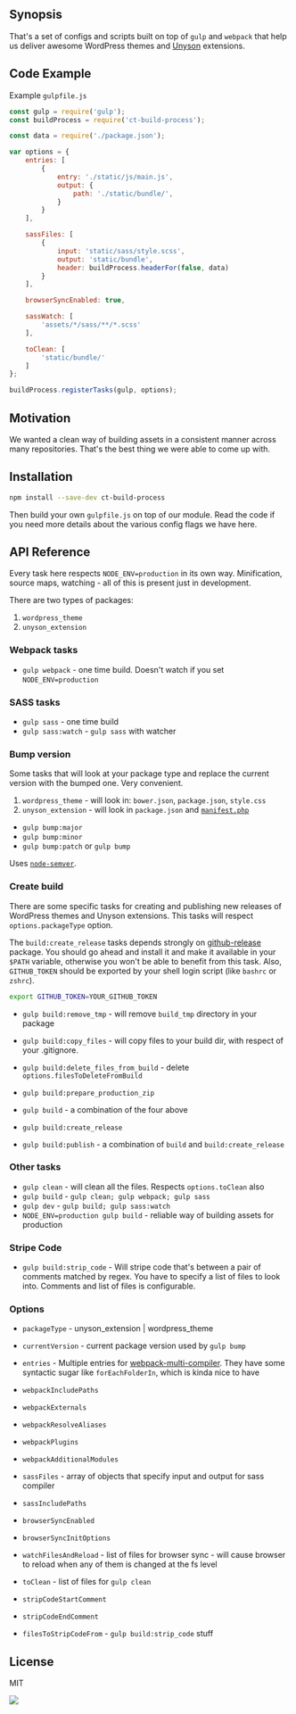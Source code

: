 ## Synopsis

That's a set of configs and scripts built on top of `gulp` and `webpack`
that help us deliver awesome WordPress themes and
[Unyson](http://manual.unyson.io) extensions.

## Code Example

Example `gulpfile.js`

```javascript
const gulp = require('gulp');
const buildProcess = require('ct-build-process');

const data = require('./package.json');

var options = {
	entries: [
		{
			entry: './static/js/main.js',
			output: {
				path: './static/bundle/',
			}
		}
	],

	sassFiles: [
		{
			input: 'static/sass/style.scss',
			output: 'static/bundle',
			header: buildProcess.headerFor(false, data)
		}
	],

	browserSyncEnabled: true,

	sassWatch: [
		'assets/*/sass/**/*.scss'
	],

	toClean: [
		'static/bundle/'
	]
};

buildProcess.registerTasks(gulp, options);
```

## Motivation

We wanted a clean way of building assets in a consistent manner across many
repositories. That's the best thing we were able to come up with.

## Installation

```bash
npm install --save-dev ct-build-process
```

Then build your own `gulpfile.js` on top of our module. Read the code if you
need more details about the various config flags we have here.

## API Reference

Every task here respects `NODE_ENV=production` in its own way. Minification,
source maps, watching - all of this is present just in development.

There are two types of packages:

1. `wordpress_theme`
2. `unyson_extension`

### Webpack tasks

* `gulp webpack` - one time build. Doesn't watch if you set `NODE_ENV=production`

### SASS tasks

* `gulp sass` - one time build
* `gulp sass:watch` - `gulp sass` with watcher

### Bump version

Some tasks that will look at your package type and replace the current version
with the bumped one. Very convenient.

1. `wordpress_theme` - will look in: `bower.json`, `package.json`, `style.css`
2. `unyson_extension` - will look in `package.json` and [`manifest.php`](http://manual.unyson.io/en/latest/manifest/extension.html#content)

* `gulp bump:major`
* `gulp bump:minor`
* `gulp bump:patch` or `gulp bump`

Uses [`node-semver`](https://github.com/npm/node-semver).

### Create build

There are some specific tasks for creating and publishing new releases of
WordPress themes and Unyson extensions. This tasks will respect `options.packageType`
option.

The `build:create_release` tasks depends strongly on [github-release](https://github.com/aktau/github-release)
package. You should go ahead and install it and make it available in your `$PATH`
variable, otherwise you won't be able to benefit from this task. Also, 
`GITHUB_TOKEN` should be exported by your shell login script (like `bashrc` or `zshrc`).

```bash
export GITHUB_TOKEN=YOUR_GITHUB_TOKEN
```

* `gulp build:remove_tmp` - will remove `build_tmp` directory in your package
* `gulp build:copy_files` - will copy files to your build dir, with respect of your .gitignore.
* `gulp build:delete_files_from_build` - delete `options.filesToDeleteFromBuild`
* `gulp build:prepare_production_zip`
* `gulp build` - a combination of the four above
* `gulp build:create_release`

* `gulp build:publish` - a combination of `build` and `build:create_release`

### Other tasks

* `gulp clean` - will clean all the files. Respects `options.toClean` also
* `gulp build` - `gulp clean; gulp webpack; gulp sass`
* `gulp dev` - `gulp build; gulp sass:watch`
* `NODE_ENV=production gulp build` - reliable way of building assets for production

### Stripe Code

* `gulp build:strip_code` - Will stripe code that's between a pair of comments matched
by regex. You have to specify a list of files to look into. Comments and list of
files is configurable.

### Options

* `packageType` - unyson_extension | wordpress_theme
* `currentVersion` - current package version used by `gulp bump`
* `entries` - Multiple entries for [webpack-multi-compiler](https://github.com/webpack/webpack/tree/master/examples/multi-compiler). They have some syntactic sugar like
  `forEachFolderIn`, which is kinda nice to have
* `webpackIncludePaths`
* `webpackExternals`
* `webpackResolveAliases`
* `webpackPlugins`
* `webpackAdditionalModules`

* `sassFiles` - array of objects that specify input and output for sass compiler
* `sassIncludePaths`
* `browserSyncEnabled`
* `browserSyncInitOptions`
* `watchFilesAndReload` - list of files for browser sync - will cause browser to reload when any of them is changed at the fs level

* `toClean` - list of files for `gulp clean`

* `stripCodeStartComment`
* `stripCodeEndComment`
* `filesToStripCodeFrom` - `gulp build:strip_code` stuff

## License

MIT

[![](https://avatars0.githubusercontent.com/u/20202907?v=3&s=200)](http://creativethemes.com/)
